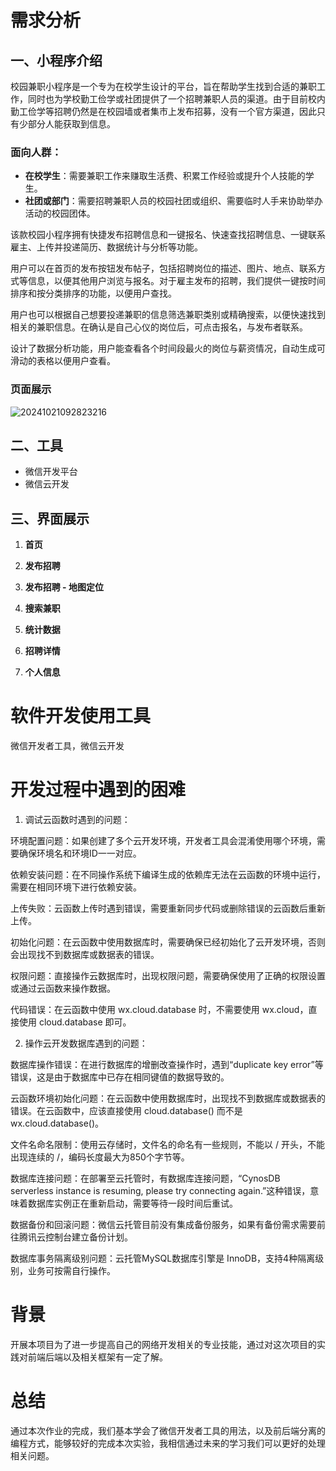 # 需求分析

## 一、小程序介绍

校园兼职小程序是一个专为在校学生设计的平台，旨在帮助学生找到合适的兼职工作，同时也为学校勤工俭学或社团提供了一个招聘兼职人员的渠道。由于目前校内勤工俭学等招聘仍然是在校园墙或者集市上发布招募，没有一个官方渠道，因此只有少部分人能获取到信息。

### 面向人群：

- **在校学生**：需要兼职工作来赚取生活费、积累工作经验或提升个人技能的学生。
- **社团或部门**：需要招聘兼职人员的校园社团或组织、需要临时人手来协助举办活动的校园团体。

该款校园小程序拥有快捷发布招聘信息和一键报名、快速查找招聘信息、一键联系雇主、上传并投递简历、数据统计与分析等功能。

用户可以在首页的发布按钮发布帖子，包括招聘岗位的描述、图片、地点、联系方式等信息，以便其他用户浏览与报名。对于雇主发布的招聘，我们提供一键按时间排序和按分类排序的功能，以便用户查找。

用户也可以根据自己想要投递兼职的信息筛选兼职类别或精确搜索，以便快速找到相关的兼职信息。在确认是自己心仪的岗位后，可点击报名，与发布者联系。

设计了数据分析功能，用户能查看各个时间段最火的岗位与薪资情况，自动生成可滑动的表格以便用户查看。

### 页面展示

![20241021092823216](C:\Users\walter\Pictures\quicker截图\20241021092823216.png)



## 二、工具

- 微信开发平台
- 微信云开发

## 三、界面展示

1. **首页**

2. **发布招聘**

3. **发布招聘 - 地图定位**

4. **搜索兼职**

5. **统计数据**

6. **招聘详情**

7. **个人信息**



#  软件开发使用工具

微信开发者工具，微信云开发 

# 开发过程中遇到的困难

1. 调试云函数时遇到的问题：

环境配置问题：如果创建了多个云开发环境，开发者工具会混淆使用哪个环境，需要确保环境名和环境ID一一对应。

依赖安装问题：在不同操作系统下编译生成的依赖库无法在云函数的环境中运行，需要在相同环境下进行依赖安装。

上传失败：云函数上传时遇到错误，需要重新同步代码或删除错误的云函数后重新上传。

初始化问题：在云函数中使用数据库时，需要确保已经初始化了云开发环境，否则会出现找不到数据库或数据表的错误。

权限问题：直接操作云数据库时，出现权限问题，需要确保使用了正确的权限设置或通过云函数来操作数据。

代码错误：在云函数中使用 wx.cloud.database 时，不需要使用 wx.cloud，直接使用 cloud.database 即可。

2. 操作云开发数据库遇到的问题：

数据库操作错误：在进行数据库的增删改查操作时，遇到“duplicate key error”等错误，这是由于数据库中已存在相同键值的数据导致的。

云函数环境初始化问题：在云函数中使用数据库时，出现找不到数据库或数据表的错误。在云函数中，应该直接使用 cloud.database() 而不是 wx.cloud.database()。

文件名命名限制：使用云存储时，文件名的命名有一些规则，不能以 / 开头，不能出现连续的 /，编码长度最大为850个字节等。

数据库连接问题：在部署至云托管时，有数据库连接问题，“CynosDB serverless instance is resuming, please try connecting again.”这种错误，意味着数据库实例正在重新启动，需要等待一段时间后重试。

数据备份和回滚问题：微信云托管目前没有集成备份服务，如果有备份需求需要前往腾讯云控制台建立备份计划。

数据库事务隔离级别问题：云托管MySQL数据库引擎是 InnoDB，支持4种隔离级别，业务可按需自行操作。

# 背景

开展本项目为了进一步提高自己的网络开发相关的专业技能，通过对这次项目的实践对前端后端以及相关框架有一定了解。

 

# 总结

通过本次作业的完成，我们基本学会了微信开发者工具的用法，以及前后端分离的编程方式，能够较好的完成本次实验，我相信通过未来的学习我们可以更好的处理相关问题。

 

 

 

 
